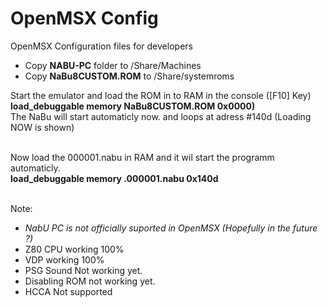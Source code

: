 # OpenMSX Config
OpenMSX Configuration files for developers

- Copy **NABU-PC** folder to /Share/Machines
- Copy **NaBu8CUSTOM.ROM** to /Share/systemroms
  
Start the emulator and  load the ROM in to RAM in the console ([F10] Key)<br>
**load_debuggable memory NaBu8CUSTOM.ROM 0x0000)**<br>
The NaBu will start automaticly now. and loops at adress #140d (Loading NOW is shown)<br><br>

Now load the 000001.nabu in RAM and it wil start the programm automaticly.<br>
**load_debuggable memory .000001.nabu 0x140d**<br><br>

  
Note:
- *NabU PC is not officially suported in OpenMSX (Hopefully in the future ?)*
- Z80 CPU working 100%
- VDP working 100%
- PSG Sound Not working yet.
- Disabling ROM not working yet.
- HCCA Not supported
